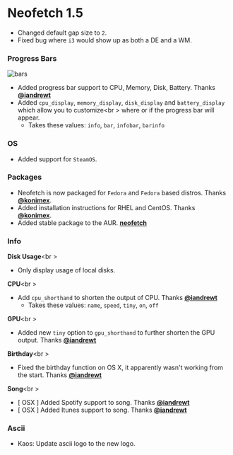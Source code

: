# Neofetch 1.5

- Changed default gap size to `2`.
- Fixed bug where `i3` would show up as both a DE and a WM.

### Progress Bars

![bars](https://ipfs.pics/ipfs/Qmbj8S7pi4CVw12XTawtRwRpLvkiZ9cxRxCUPMLQ1Nhhkb)

- Added progress bar support to CPU, Memory, Disk, Battery. Thanks **[@iandrewt](https://github.com/iandrewt)**
- Added `cpu_display`, `memory_display`, `disk_display` and `battery_display` which allow you to customize<br \>
where or if the progress bar will appear.
    - Takes these values: `info`, `bar`, `infobar`, `barinfo`

### OS

- Added support for `SteamOS`.

### Packages

- Neofetch is now packaged for `Fedora` and `Fedora` based distros. Thanks **[@konimex](https://github.com/konimex)**.
- Added installation instructions for RHEL and CentOS. Thanks **[@konimex](https://github.com/konimex)**.
- Added stable package to the AUR. **[neofetch](https://aur.archlinux.org/packages/neofetch/)**

### Info

**Disk Usage**<br \>
- Only display usage of local disks.

**CPU**<br \>
- Add `cpu_shorthand` to shorten the output of CPU. Thanks **[@iandrewt](https://github.com/iandrewt)**
    - Takes these values: `name`, `speed`, `tiny`, `on`, `off`

**GPU**<br \>
- Added new `tiny` option to `gpu_shorthand` to further shorten the GPU output. Thanks **[@iandrewt](https://github.com/iandrewt)**

**Birthday**<br \>
- Fixed the birthday function on OS X, it apparently wasn't working from the start. Thanks **[@iandrewt](https://github.com/iandrewt)**

**Song**<br \>
- [ OSX ] Added Spotify support to song. Thanks **[@iandrewt](https://github.com/iandrewt)**
- [ OSX ] Added Itunes support to song. Thanks **[@iandrewt](https://github.com/iandrewt)**

### Ascii

- Kaos: Update ascii logo to the new logo.
